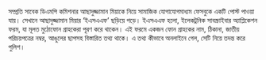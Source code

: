 সম্প্রতি সাবেক ডিএমপি কমিশনার আছাদুজ্জামান মিয়াকে নিয়ে সামাজিক যোগাযোগমাধ্যম ফেসবুকে একটি পোস্ট পাওয়া যায়। সেখানে আছাদুজ্জামান মিয়ার ‘ইএসএএফ’ ছড়িয়ে পড়ে। ইএসএএফ হলো, ইলেকট্রনিক সাবস্ক্রাইবার অ্যাপ্লিকেশন ফরম, যা মূলত মুঠোফোন গ্রাহকেরা পূরণ করে থাকেন। এই ফরমে একজন ফোন গ্রাহকের নাম, ঠিকানা, জাতীয় পরিচয়পত্রের নম্বর, আঙুলের ছাপসহ বিস্তারিত তথ্য থাকে। এ তথ্য কীভাবে অনলাইনে গেল, সেটি নিয়ে তদন্ত করে পুলিশ।
